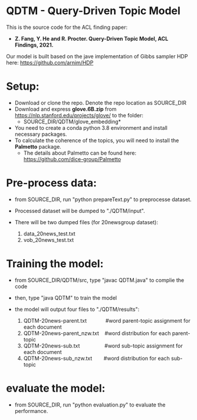 # QDTM - Query-Driven Topic Model

This is the source code for the ACL finding paper: 

* **Z. Fang, Y. He and R. Procter. Query-Driven Topic Model, ACL Findings, 2021.**

Our model is built based on the jave implementation of Gibbs sampler HDP here: https://github.com/arnim/HDP

# Setup:

* Download or clone the repo. Denote the repo location as SOURCE_DIR
* Download and express **glove.6B.zip** from https://nlp.stanford.edu/projects/glove/ to the folder: 
    * SOURCE_DIR/QDTM/glove_embedding*
* You need to create a conda python 3.8 environment and install necessary packages.
* To calculate the coherence of the topics, you will need to install the **Palmetto** package. 
    * The details about Palmetto can be found here: https://github.com/dice-group/Palmetto

# Pre-process data:

* from SOURCE_DIR, run "python prepareText.py" to preprocesse dataset. 
* Processed dataset will be dumped to "./QDTM/input". 
* There will be two dumped files (for 20newsgroup dataset):

    1. data_20news_test.txt
    2. vob_20news_test.txt

# Training the model:

* from SOURCE_DIR/QDTM/src, type "javac QDTM.java" to complie the code
* then, type "java QDTM" to train the model

* the model will output four files to "./QDTM/results":

    1. QDTM-20news-parent.txt&nbsp;&nbsp;&nbsp;&nbsp;&nbsp;&nbsp;&nbsp;&nbsp;&nbsp;&nbsp;&nbsp;&nbsp;&nbsp;#word parent-topic assignment for each document
    2. QDTM-20news-parent_nzw.txt&nbsp;&nbsp;&nbsp;&nbsp;#word distribution for each parent-topic 
    3. QDTM-20news-sub.txt&nbsp;&nbsp;&nbsp;&nbsp;&nbsp;&nbsp;&nbsp;&nbsp;&nbsp;&nbsp;&nbsp;&nbsp;&nbsp;&nbsp;&nbsp;&nbsp;&nbsp;#word sub-topic assignment for each document
    4. QDTM-20news-sub_nzw.txt&nbsp;&nbsp;&nbsp;&nbsp;&nbsp;&nbsp;&nbsp;&nbsp;#word distribution for each sub-topic 

# evaluate the model:

* from SOURCE_DIR, run "python evaluation.py" to evaluate the performance.
